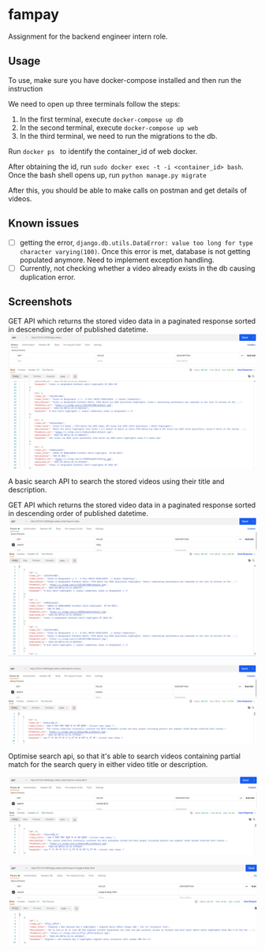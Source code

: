 # fampay

Assignment for the backend engineer intern role. 

## Usage

To use, make sure you have docker-compose installed and then run the instruction

We need to open up three terminals follow the steps:
1. In the first terminal, execute
`docker-compose up db
`
2. In the second terminal, execute
`docker-compose up web
`
3. In the third terminal, we need to run the migrations to the db.

Run `docker ps
` to identify the container_id of web docker.

After obtaining the id, run `sudo docker exec -t -i <container_id> bash`.
Once the bash shell opens up, run `python manage.py migrate`

After this, you should be able to make calls on postman and get details of videos.
## Known issues

- [ ] getting the error, `django.db.utils.DataError: value too long for type character varying(100)`. Once this error is met, database is not getting populated anymore. Need to implement exception handling.
- [ ]  Currently, not checking whether a video already exists in the db causing duplication error.

## Screenshots

GET API which returns the stored video data in a paginated response sorted in descending order of published datetime.
![alt text](https://github.com/ParthS28/fampay/blob/main/images/screenshot2.png "get videos")

A basic search API to search the stored videos using their title and description.

GET API which returns the stored video data in a paginated response sorted in descending order of published datetime.
![alt text](https://github.com/ParthS28/fampay/blob/main/images/screenshot3.png "get videos")


![alt text](https://github.com/ParthS28/fampay/blob/main/images/screenshot4.png "get videos")

Optimise search api, so that it's able to search videos containing partial match for the search query in either video title or description.

![alt text](https://github.com/ParthS28/fampay/blob/main/images/screenshot5.png "get videos")


![alt text](https://github.com/ParthS28/fampay/blob/main/images/screenshot6.png "get videos")
